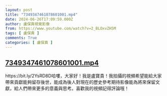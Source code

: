 ```yaml
---
layout: post
title: "7349347461078601001.mp4"
date: 2024-06-26T17:09:59.000Z
author: 盧保貴視覺影像
from: https://www.youtube.com/watch?v=2_BLOxvZH5M
tags: [ 盧保貴 ]
comments: True
categories: [ 盧保貴 ]
---
```

<!--1719421799000-->
[7349347461078601001.mp4](https://www.youtube.com/watch?v=2_BLOxvZH5M)
------

<div>
https://bit.ly/2YsRD8D哈嘍，大家好！我是盧寶貴！我拍攝的視頻希望能給大家帶來貢獻能夠留存後世，能成為後人對現在的歷史參考期待影像能為將來保留文獻，給人們帶來更多的意義與思考。喜歡我的視頻記得評論哦！
</div>

